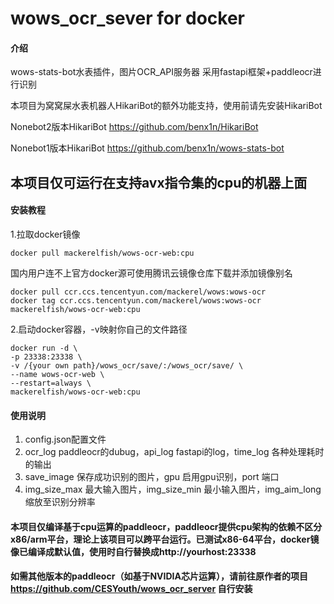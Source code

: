 # wows_ocr_sever for docker

#### 介绍
wows-stats-bot水表插件，图片OCR_API服务器
采用fastapi框架+paddleocr进行识别

本项目为窝窝屎水表机器人HikariBot的额外功能支持，使用前请先安装HikariBot

Nonebot2版本HikariBot https://github.com/benx1n/HikariBot

Nonebot1版本HikariBot https://github.com/benx1n/wows-stats-bot


## 本项目仅可运行在支持avx指令集的cpu的机器上面


#### 安装教程

1.拉取docker镜像
```
docker pull mackerelfish/wows-ocr-web:cpu
```
国内用户连不上官方docker源可使用腾讯云镜像仓库下载并添加镜像别名
```
docker pull ccr.ccs.tencentyun.com/mackerel/wows:wows-ocr
docker tag ccr.ccs.tencentyun.com/mackerel/wows:wows-ocr mackerelfish/wows-ocr-web:cpu
```
2.启动docker容器，-v映射你自己的文件路径
```
docker run -d \
-p 23338:23338 \
-v /{your own path}/wows_ocr/save/:/wows_ocr/save/ \
--name wows-ocr-web \
--restart=always \
mackerelfish/wows-ocr-web:cpu
```

#### 使用说明

1.  config.json配置文件
2.  ocr_log  paddleocr的dubug，api_log  fastapi的log，time_log  各种处理耗时的输出
3.  save_image  保存成功识别的图片，gpu  启用gpu识别，port  端口
4.  img_size_max  最大输入图片，img_size_min 最小输入图片，img_aim_long 缩放至识别分辨率

#### 本项目仅编译基于cpu运算的paddleocr，paddleocr提供cpu架构的依赖不区分x86/arm平台，理论上该项目可以跨平台运行。已测试x86-64平台，docker镜像已编译成默认值，使用时自行替换成http://yourhost:23338

#### 如需其他版本的paddleocr（如基于NVIDIA芯片运算），请前往原作者的项目 https://github.com/CESYouth/wows_ocr_server 自行安装
